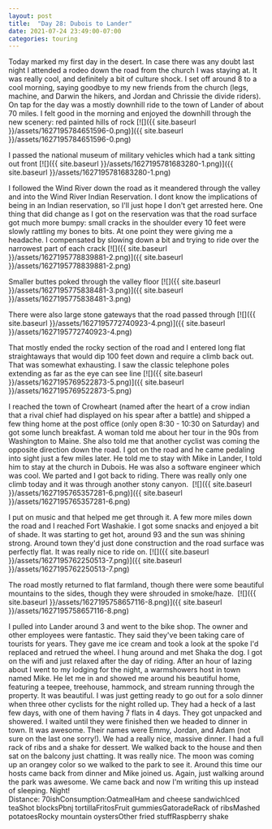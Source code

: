 ```yaml
---
layout: post
title:  "Day 28: Dubois to Lander"
date: 2021-07-24 23:49:00-07:00
categories: touring
---
```

Today marked my first day in the desert. In case there was any doubt last night I attended a rodeo down the road from the church I was staying at. It was really cool, and definitely a bit of culture shock. I set off around 8 to a cool morning, saying goodbye to my new friends from the church (legs, machine, and Darwin the hikers, and Jordan and Chrissie the divide riders). On tap for the day was a mostly downhill ride to the town of Lander of about 70 miles. I felt good in the morning and enjoyed the downhill through the new scenery: red painted hills of rock
[![]({{ site.baseurl }}/assets/1627195784651596-0.png)]({{ site.baseurl }}/assets/1627195784651596-0.png)
  
I passed the national museum of military vehicles which had a tank sitting out front
[![]({{ site.baseurl }}/assets/1627195781683280-1.png)]({{ site.baseurl }}/assets/1627195781683280-1.png)
  
I followed the Wind River down the road as it meandered through the valley and into the Wind River Indian Reservation. I dont know the implications of being in an Indian reservation, so I'll just hope I don't get arrested here. One thing that did change as I got on the reservation was that the road surface got much more bumpy: small cracks in the shoulder every 10 feet were slowly rattling my bones to bits. At one point they were giving me a headache. I compensated by slowing down a bit and trying to ride over the narrowest part of each crack
[![]({{ site.baseurl }}/assets/1627195778839881-2.png)]({{ site.baseurl }}/assets/1627195778839881-2.png)
  
Smaller buttes poked through the valley floor
[![]({{ site.baseurl }}/assets/1627195775838481-3.png)]({{ site.baseurl }}/assets/1627195775838481-3.png)
  
There were also large stone gateways that the road passed through
[![]({{ site.baseurl }}/assets/1627195772740923-4.png)]({{ site.baseurl }}/assets/1627195772740923-4.png)
  
That mostly ended the rocky section of the road and I entered long flat straightaways that would dip 100 feet down and require a climb back out. That was somewhat exhausting. I saw the classic telephone poles extending as far as the eye can see line
[![]({{ site.baseurl }}/assets/1627195769522873-5.png)]({{ site.baseurl }}/assets/1627195769522873-5.png)
  
I reached the town of Crowheart (named after the heart of a crow indian that a rival chief had displayed on his spear after a battle) and shipped a few thing home at the post office (only open 8:30 - 10:30 on Saturday) and got some lunch breakfast. A woman told me about her tour in the 90s from Washington to Maine. She also told me that another cyclist was coming the opposite direction down the road. I got on the road and he came pedaling into sight just a few miles later. He told me to stay with Mike in Lander, I told him to stay at the church in Dubois. He was also a software engineer which was cool. We parted and I got back to riding. There was really only one climb today and it was through another stony canyon. 
[![]({{ site.baseurl }}/assets/1627195765357281-6.png)]({{ site.baseurl }}/assets/1627195765357281-6.png)
  
I put on music and that helped me get through it. A few more miles down the road and I reached Fort Washakie. I got some snacks and enjoyed a bit of shade. It was starting to get hot, around 93 and the sun was shining strong. Around town they'd just done construction and the road surface was perfectly flat. It was really nice to ride on.
[![]({{ site.baseurl }}/assets/1627195762250513-7.png)]({{ site.baseurl }}/assets/1627195762250513-7.png)
  
The road mostly returned to flat farmland, though there were some beautiful mountains to the sides, though they were shrouded in smoke/haze. 
[![]({{ site.baseurl }}/assets/1627195758657116-8.png)]({{ site.baseurl }}/assets/1627195758657116-8.png)
  
I pulled into Lander around 3 and went to the bike shop. The owner and other employees were fantastic. They said they've been taking care of tourists for years. They gave me ice cream and took a look at the spoke I'd replaced and retrued the wheel. I hung around and met Shaka the dog. I got on the wifi and just relaxed after the day of riding. After an hour of lazing about I went to my lodging for the night, a warmshowers host in town named Mike. He let me in and showed me around his beautiful home, featuring a teepee, treehouse, hammock, and stream running through the property. It was beautiful. I was just getting ready to go out for a solo dinner when three other cyclists for the night rolled up. They had a heck of a last few days, with one of them having 7 flats in 4 days. They got unpacked and showered. I waited until they were finished then we headed to dinner in town. It was awesome. Their names were Emmy, Jordan, and Adam (not sure on the last one sorry!). We had a really nice, massive dinner. I had a full rack of ribs and a shake for dessert. We walked back to the house and then sat on the balcony just chatting. It was really nice. The moon was coming up an orangey color so we walked to the park to see it. Around this time our hosts came back from dinner and Mike joined us. Again, just walking around the park was awesome. We came back and now I'm writing this up instead of sleeping. Night!  
Distance: 70ishConsumption:OatmealHam and cheese sandwichIced teaShot blocksPbnj tortillaFritosFruit gummiesGatoradeRack of ribsMashed potatoesRocky mountain oystersOther fried stuffRaspberry shake
